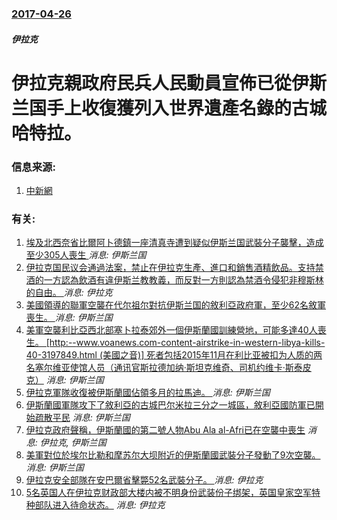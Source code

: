 ### [2017-04-26](/news/2017/04/26/index.md)

##### 伊拉克
# 伊拉克親政府民兵人民動員宣佈已從伊斯兰国手上收復獲列入世界遺產名錄的古城哈特拉。 




### 信息来源:

1. [中新網](http://www.chinanews.com/gj/2017/04-27/8210377.shtml)

### 有关:

1. [埃及北西奈省比爾阿卜德鎮一座清真寺遭到疑似伊斯兰国武裝分子襲擊，造成至少305人喪生 ](/zh/news/2017/11/24/埃及北西奈省比爾阿卜德鎮一座清真寺遭到疑似伊斯兰国武裝分子襲擊-造成至少305人喪生.md) _消息: 伊斯兰国_
2. [伊拉克国民议会通過法案，禁止在伊拉克生產、進口和銷售酒精飲品。支持禁酒的一方認為飲酒有違伊斯兰教教義，而反對一方則認為禁酒令侵犯非穆斯林的自由。 ](/zh/news/2016/10/23/伊拉克国民议会通過法案-禁止在伊拉克生產-進口和銷售酒精飲品-支持禁酒的一方認為飲酒有違伊斯兰教教義-而反對一方則認為禁.md) _消息: 伊拉克_
3. [美國領導的聯軍空襲在代尔祖尔對抗伊斯兰国的敘利亞政府軍，至少62名敘軍喪生。 ](/zh/news/2016/09/17/美國領導的聯軍空襲在代尔祖尔對抗伊斯兰国的敘利亞政府軍-至少62名敘軍喪生.md) _消息: 伊斯兰国_
4. [美軍空襲利比亞西北部塞卜拉泰郊外一個伊斯蘭國訓練營地，可能多達40人喪生。 [http:--www.voanews.com-content-airstrike-in-western-libya-kills-40-3197849.html (美國之音)] 死者包括2015年11月在利比亚被扣为人质的两名塞尔维亚使馆人员（通讯官斯拉德加纳·斯坦克维奇、司机约维卡·斯泰皮克）](/zh/news/2016/02/19/美軍空襲利比亞西北部塞卜拉泰郊外一個伊斯蘭國訓練營地-可能多達40人喪生-http-wwwvoanewsco.md) _消息: 伊斯兰国_
5. [ 伊拉克軍隊收復被伊斯蘭國佔領多月的拉馬迪。 ](/zh/news/2015/12/28/伊拉克軍隊收復被伊斯蘭國佔領多月的拉馬迪.md) _消息: 伊斯兰国_
6. [伊斯蘭國軍隊攻下了敘利亞的古城巴尔米拉三分之一城區，敘利亞國防軍已開始疏散平民](/zh/news/2015/05/20/伊斯蘭國軍隊攻下了敘利亞的古城巴尔米拉三分之一城區-敘利亞國防軍已開始疏散平民.md) _消息: 伊斯兰国_
7. [伊拉克政府聲稱，伊斯蘭國的第二號人物Abu Ala al-Afri已在空襲中喪生](/zh/news/2015/05/13/伊拉克政府聲稱-伊斯蘭國的第二號人物Abu-Ala-al-Afri已在空襲中喪生.md) _消息: 伊拉克, 伊斯兰国_
8. [ 美軍對位於埃尔比勒和摩苏尔大坝附近的伊斯蘭國武裝分子發動了9次空襲。 ](/zh/news/2014/08/16/美軍對位於埃尔比勒和摩苏尔大坝附近的伊斯蘭國武裝分子發動了9次空襲.md) _消息: 伊斯兰国_
9. [ 伊拉克安全部隊在安巴爾省擊斃52名武裝分子。 ](/zh/news/2014/03/3/伊拉克安全部隊在安巴爾省擊斃52名武裝分子.md) _消息: 伊拉克_
10. [5名英国人在伊拉克财政部大楼内被不明身份武装份子绑架，英国皇家空军特种部队进入待命状态。](/zh/news/2007/05/30/5名英国人在伊拉克财政部大楼内被不明身份武装份子绑架-英国皇家空军特种部队进入待命状态.md) _消息: 伊拉克_
